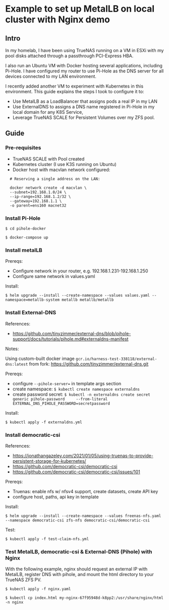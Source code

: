 # Example to set up MetalLB on local cluster with Nginx demo

## Intro

In my homelab, I have been using TrueNAS running on a VM in ESXi with my pool disks attached through a passthrough PCI-Express HBA.

I also run an Ubuntu VM with Docker hosting several applications, including Pi-Hole.  I have configured my router to use Pi-Hole as the DNS server for all devices connected to my LAN environment.

I recently added another VM to experiment with Kubernetes in this environment.  This guide explains the steps I took to configure it to:
- Use MetalLB as a LoadBalancer that assigns pods a real IP in my LAN
- Use ExternalDNS to assigns a DNS name registered in Pi-Hole in my local domain for any K8S Service, 
- Leverage TrueNAS SCALE for Persistent Volumes over my ZFS pool.

## Guide

### Pre-requisites

- TrueNAS SCALE with Pool created
- Kubernetes cluster (I use K3S running on Ubuntu)
- Docker host with macvlan network configured:

``` 
  # Reserving a single address on the LAN:
  
  docker network create -d macvlan \
  --subnet=192.168.1.0/24 \
  --ip-range=192.168.1.2/32 \
  --gateway=192.168.1.1 \
  -o parent=ens160 macnet32
```

### Install Pi-Hole

`$ cd pihole-docker`

`$ docker-compose up`

### Install metalLB

Prereqs: 
- Configure network in your router, e.g. 192.168.1.231-192.168.1.250 
- Configure same network in values.yaml

Install:

`$ helm upgrade --install --create-namespace --values values.yaml --namespace=metallb-system metallb metallb/metallb`

### Install External-DNS

References:
- https://github.com/tinyzimmer/external-dns/blob/pihole-support/docs/tutorials/pihole.md#externaldns-manifest

Notes:

Using custom-built docker image `gcr.io/harness-test-338118/external-dns:latest` from fork: https://github.com/tinyzimmer/external-dns.git

Prereqs:
- configure `--pihole-server=` in template args section
- create namespace: `$ kubectl create namespace externaldns`
- create password secret: `$ kubectl -n externaldns create secret generic pihole-password     --from-literal EXTERNAL_DNS_PIHOLE_PASSWORD=secretpassword`

Install: 

`$ kubectl apply -f externaldns.yml`

### Install democratic-csi

References: 
- https://jonathangazeley.com/2021/01/05/using-truenas-to-provide-persistent-storage-for-kubernetes/
- https://github.com/democratic-csi/democratic-csi
- https://github.com/democratic-csi/democratic-csi/issues/101

Prereqs:
- Truenas: enable nfs w/ nfsv4 support, create datasets, create API key
- configure host, paths, api key in template

Install:

`$ helm upgrade --install --create-namespace --values freenas-nfs.yaml --namespace democratic-csi zfs-nfs democratic-csi/democratic-csi`

Test: 

`$ kubectl apply -f test-claim-nfs.yml`

### Test MetalLB, democratic-csi & External-DNS (Pihole) with Nginx

With the following example, nginx should request an external IP with MetalLB, register DNS with pihole, and mount the html directory to your TrueNAS ZFS PV.

`$ kubectl apply -f nginx.yaml`

`$ kubectl cp index.html my-nginx-67f95948d-k8pp2:/usr/share/nginx/html -n nginx`